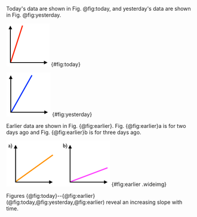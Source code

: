 
Today's data are shown in Fig. @fig:today, and yesterday's data are shown in Fig. @fig:yesterday.

![Today's $y=mx+b$ data.](img/today.png) {#fig:today}

![Yesterday's $y=mx+b$ data.](img/yesterday.png) {#fig:yesterday}

Earlier data are shown in Fig. {@fig:earlier}.  Fig. {@fig:earlier}a is for two days ago and Fig. {@fig:earlier}b is for three days ago.

![Data from a) two days ago, and b) three days ago.](img/earlier.png) {#fig:earlier .wideimg}

Figures {@fig:today}--{@fig:earlier} (@fig:today,@fig:yesterday,@fig:earlier) reveal an increasing slope with time.


